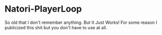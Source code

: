 # Natori-PlayerLoop
So old that I don't remember anything. But It Just Works! 
For some reason I publicized this shit but you don't have to use at all.

